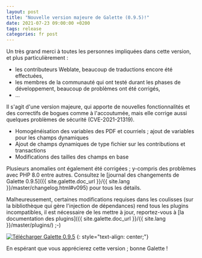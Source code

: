 ```yaml
---
layout: post
title: "Nouvelle version majeure de Galette (0.9.5)!"
date: 2021-07-23 09:00:00 +0200
tags: release
categories: fr post
---
```


Un très grand merci à toutes les personnes impliquées dans cette version, et plus particulièrement :
- les contributeurs Weblate, beaucoup de traductions encore été effectuées,
- les membres de la communauté qui ont testé durant les phases de développement, beaucoup de problèmes ont été corrigés,
- ...

Il s'agit d'une version majeure, qui apporte de nouvelles fonctionnalités et des correctifs de bogues comme à l'accoutumée, mais elle corrige aussi quelques problèmes de sécurité (CVE-2021-21319). 

* Homogénéisation des variables des PDF et courriels ; ajout de variables pour les champs dynamiques
* Ajout de champs dynamiques de type fichier sur les contributions et transactions
* Modifications des tailles des champs en base

Plusieurs anomalies ont également été corrigées ; y-compris des problèmes avec PHP 8.0 entre autres. Consultez le [journal des changements de Galette 0.9.5]({{ site.galette.doc_url }}/{{ site.lang }}/master/changelog.html#v095) pour tous les détails.

Malheureusement, certaines modifications requises dans les coulisses (sur la bibliothèque qui gère l'injection de dépendances) rend tous les plugins incompatibles, il est nécessaire de les mettre à jour, reportez-vous à [la documentation des plugins]({{ site.galette.doc_url }}/{{ site.lang }}/master/plugins/) ;-)

[![Télécharger Galette 0.9.5](https://img.shields.io/badge/0.9.5-Télécharger_Galette-ffb619.svg?logo=php&logoColor=white&style=for-the-badge)](https://galette.eu/download/galette-0.9.5.tar.bz2)
{: style="text-align: center;"}

En espérant que vous apprécierez cette version ; bonne Galette !

